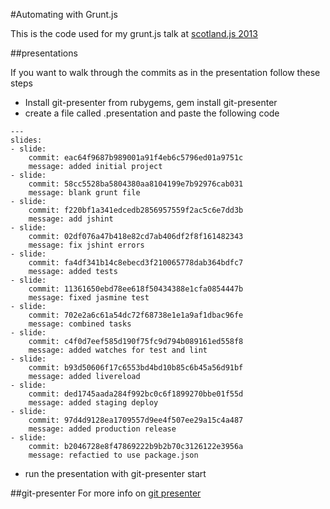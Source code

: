 #Automating with Grunt.js

This is the code used for my grunt.js talk at [scotland.js 2013](http://http://scotlandjs.com/)

##presentations

If you want to walk through the commits as in the presentation follow these steps

- Install git-presenter from rubygems, gem install git-presenter
- create a file called .presentation and paste the following code
```
---
slides:
- slide:
    commit: eac64f9687b989001a91f4eb6c5796ed01a9751c
    message: added initial project
- slide:
    commit: 58cc5528ba5804380aa8104199e7b92976cab031
    message: blank grunt file
- slide:
    commit: f220bf1a341edcedb2856957559f2ac5c6e7dd3b
    message: add jshint
- slide:
    commit: 02df076a47b418e82cd7ab406df2f8f161482343
    message: fix jshint errors
- slide:
    commit: fa4df341b14c8ebecd3f210065778dab364bdfc7
    message: added tests
- slide:
    commit: 11361650ebd78ee618f50434388e1cfa0854447b
    message: fixed jasmine test
- slide:
    commit: 702e2a6c61a54dc72f68738e1e1a9af1dbac96fe
    message: combined tasks
- slide:
    commit: c4f0d7eef585d190f75fc9d794b089161ed558f8
    message: added watches for test and lint
- slide:
    commit: b93d50606f17c6553bd4bd10b85c6b45a56d91bf
    message: added livereload
- slide:
    commit: ded1745aada284f992bc0c6f1899270bbe01f55d
    message: added staging deploy
- slide:
    commit: 97d4d9128ea1709557d9ee4f507ee29a15c4a487
    message: added production release
- slide:
    commit: b2046728e8f47869222b9b2b70c3126122e3956a
    message: refactied to use package.json
```
- run the presentation with git-presenter start

##git-presenter
For more info on [git presenter](http://github.com/pythonandchips/git-presenter)
